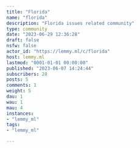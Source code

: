 ```yaml
---
title: "Florida" 
name: "florida"
description: "Florida issues related community"
type: community
date: "2023-06-29 12:36:28"
draft: false
nsfw: false
actor_id: "https://lemmy.ml/c/florida"
host: lemmy.ml
lastmod: "0001-01-01 00:00:00"
published: "2023-06-07 14:24:44"
subscribers: 28
posts: 5
comments: 1
weight: 5
dau: 1
wau: 1
mau: 4
instances:
- "lemmy_ml"
tags: 
- "lemmy_ml"

---
```

